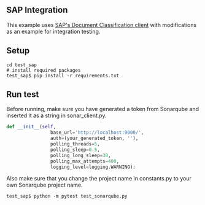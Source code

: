 ## SAP Integration

This example uses [SAP's Document Classification client](https://github.com/SAP/document-classification-client)
with modifications as an example for integration testing.

## Setup

```shell
cd test_sap
# install required packages
test_sap$ pip install -r requirements.txt
```

## Run test

Before running, make sure you have generated a token from Sonarqube and 
inserted it as a string in sonar_client.py.

```python
def __init__(self,
                base_url='http://localhost:9000/',
                auth=(your_generated_token, ''),
                polling_threads=5,
                polling_sleep=0.5,
                polling_long_sleep=30,
                polling_max_attempts=400,
                logging_level=logging.WARNING):
```

Also make sure that you change the project name in constants.py to your own Sonarqube project name.

```shell
test_sap$ python -m pytest test_sonarqube.py
```
